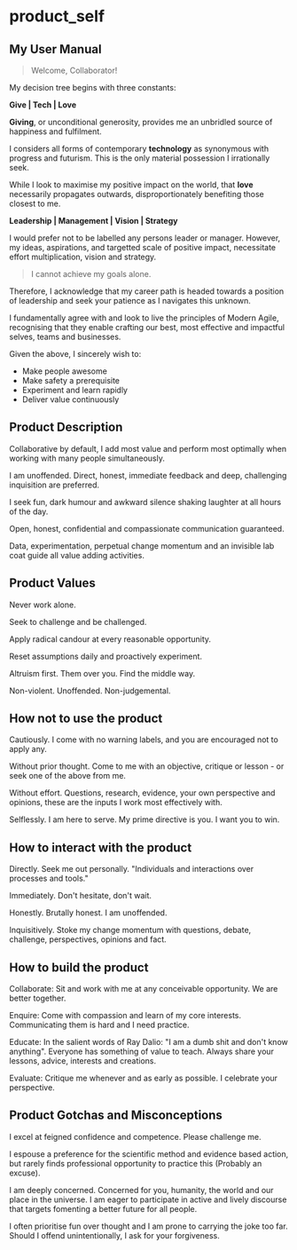 # product_self
## My User Manual

> Welcome, Collaborator!

My decision tree begins with three constants:

**Give | Tech | Love**

**Giving**, or unconditional generosity, provides me an unbridled source of happiness and fulfilment.

I considers all forms of contemporary **technology** as synonymous with progress and futurism. This is the only material possession I irrationally seek.

While I look to maximise my positive impact on the world, that **love** necessarily propagates outwards, disproportionately benefiting those closest to me.

**Leadership | Management | Vision | Strategy**

I would prefer not to be labelled any persons leader or manager. However, my ideas, aspirations, and targetted scale of positive impact, necessitate effort multiplication, vision and strategy.

> I cannot achieve my goals alone.

Therefore, I acknowledge that my career path is headed towards a position of leadership and seek your patience as I navigates this unknown.

I fundamentally agree with and look to live the principles of Modern Agile, recognising that they enable crafting our best, most effective and impactful selves, teams and businesses.

Given the above, I sincerely wish to:

- Make people awesome
- Make safety a prerequisite
- Experiment and learn rapidly
- Deliver value continuously

## Product Description

Collaborative by default, I add most value and perform most optimally when working with many people simultaneously.

I am unoffended. Direct, honest, immediate feedback and deep, challenging inquisition are preferred.

I seek fun, dark humour and awkward silence shaking laughter at all hours of the day.

Open, honest, confidential and compassionate communication guaranteed.

Data, experimentation, perpetual change momentum and an invisible lab coat guide all value adding activities.

## Product Values

Never work alone.

Seek to challenge and be challenged.

Apply radical candour at every reasonable opportunity.

Reset assumptions daily and proactively experiment.

Altruism first. Them over you. Find the middle way.

Non-violent. Unoffended. Non-judgemental.

## How not to use the product

Cautiously. I come with no warning labels, and you are encouraged not to apply any.

Without prior thought. Come to me with an objective, critique or lesson - or seek one of the above from me.

Without effort. Questions, research, evidence, your own perspective and opinions, these are the inputs I work most effectively with.

Selflessly. I am here to serve. My prime directive is you. I want you to win.

## How to interact with the product

Directly. Seek me out personally. "Individuals and interactions over processes and tools."

Immediately. Don't hesitate, don't wait.

Honestly. Brutally honest. I am unoffended.

Inquisitively. Stoke my change momentum with questions, debate, challenge, perspectives, opinions and fact.

## How to build the product

Collaborate: Sit and work with me at any conceivable opportunity. We are better together.

Enquire: Come with compassion and learn of my core interests. Communicating them is hard and I need practice.

Educate: In the salient words of Ray Dalio: "I am a dumb shit and don't know anything". Everyone has something of value to teach. Always share your lessons, advice, interests and creations.

Evaluate: Critique me whenever and as early as possible. I celebrate your perspective.

## Product Gotchas and Misconceptions

I excel at feigned confidence and competence. Please challenge me.

I espouse a preference for the scientific method and evidence based action, but rarely finds professional opportunity to practice this (Probably an excuse).

I am deeply concerned. Concerned for you, humanity, the world and our place in the universe. I am eager to participate in active and lively discourse that targets fomenting a better future for all people.

I often prioritise fun over thought and I am prone to carrying the joke too far. Should I offend unintentionally, I ask for your forgiveness.



